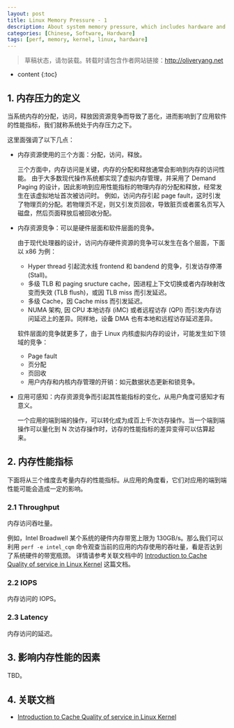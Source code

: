```yaml
---
layout: post
title: Linux Memory Pressure - 1
description: About system memory pressure, which includes hardware and linux kernel knowledge
categories: [Chinese, Software, Hardware]
tags: [perf, memory, kernel, linux, hardware]
---
```


> 草稿状态，请勿装载。转载时请包含作者网站链接：<http://oliveryang.net>

* content
{:toc}

## 1. 内存压力的定义 ##

当系统内存的分配，访问，释放因资源竞争而导致了恶化，进而影响到了应用软件的性能指标，我们就称系统处于内存压力之下。

这里面强调了以下几点：
- 内存资源使用的三个方面：分配，访问，释放。

  三个方面中，内存访问是关键，内存的分配和释放通常会影响到内存的访问性能。
  由于大多数现代操作系统都实现了虚拟内存管理，并采用了 Demand Paging 的设计，因此影响到应用性能指标的物理内存的分配和释放，经常发生在该虚拟地址首次被访问时。
  例如，访问内存引起 page fault，这时引发了物理页的分配。若物理页不足，则又引发页回收，导致脏页或者匿名页写入磁盘，然后页面释放后被回收分配。
- 内存资源竞争：可以是硬件层面和软件层面的竞争。

  由于现代处理器的设计，访问内存硬件资源的竞争可以发生在各个层面，下面以 x86 为例：
  - Hyper thread 引起流水线 frontend 和 bandend 的竞争，引发访存停滞 (Stall)。
  - 多级 TLB 和 paging sructure cache，因进程上下文切换或者内存映射改变而失效 (TLB flush)，或因 TLB miss 而引发延迟。
  - 多级 Cache，因 Cache miss 而引发延迟。
  - NUMA 架构, 因 CPU 本地访存 (iMC) 或者远程访存 (QPI) 而引发内存访问延迟上的差异。同样地，设备 DMA 也有本地和远程访存延迟差异。

  软件层面的竞争就更多了，由于 Linux 内核虚拟内存的设计，可能发生如下领域的竞争：
  - Page fault
  - 页分配
  - 页回收
  - 用户内存和内核内存管理的开销：如元数据状态更新和锁竞争。
- 应用可感知：内存资源竞争而引起其性能指标的变化，从用户角度可感知才有意义。

  一个应用的端到端的操作，可以转化成为成百上千次访存操作。当一个端到端操作可以量化到 N 次访存操作时，访存的性能指标的差异变得可以估算起来。

## 2. 内存性能指标 ##

下面将从三个维度去考量内存的性能指标。从应用的角度看，它们对应用的端到端性能可能会造成一定的影响。

### 2.1 Throughput ###

内存访问吞吐量。

例如，Intel Broadwell 某个系统的硬件内存带宽上限为 130GB/s。那么我们可以利用 `perf -e intel_cqm` 命令观查当前的应用的内存使用的吞吐量，看是否达到了系统硬件的带宽瓶颈。
详情请参考关联文档中的 [Introduction to Cache Quality of service in Linux Kernel](http://events.linuxfoundation.org/sites/events/files/slides/presentlinuxcon.pdf) 这篇文档。

### 2.2 IOPS ###

内存访问的 IOPS。

### 2.3 Latency ###

内存访问的延迟。

## 3. 影响内存性能的因素 ##

TBD。

## 4. 关联文档 ##

* [Introduction to Cache Quality of service in Linux Kernel](http://events.linuxfoundation.org/sites/events/files/slides/presentlinuxcon.pdf)
